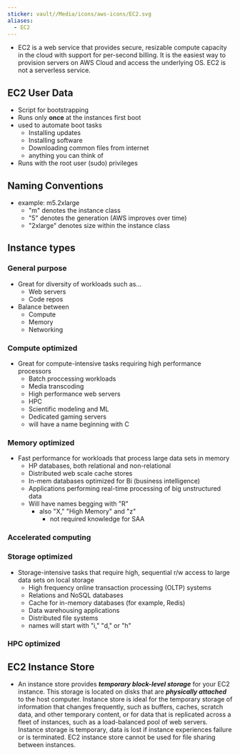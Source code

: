 ```yaml
---
sticker: vault//Media/icons/aws-icons/EC2.svg
aliases:
  - EC2
---
```


- EC2 is a web service that provides secure, resizable compute capacity in the cloud with support for per-second billing. It is the easiest way to provision servers on AWS Cloud and access the underlying OS. EC2 is not a serverless service.
## EC2 User Data
- Script for bootstrapping 
- Runs only **once** at the instances first boot
- used to automate boot tasks
	- Installing updates
	- Installing software
	- Downloading common files from internet
	- anything you can think of
- Runs with the root user (sudo) privileges
## Naming Conventions
- example: m5.2xlarge
	- "m" denotes the instance class
	- "5" denotes the generation (AWS improves over time)
	- "2xlarge" denotes size within the instance class

## Instance types
### General purpose
- Great for diversity of workloads such as... 
	- Web servers
	- Code repos
- Balance between 
	- Compute
	- Memory
	- Networking
### Compute optimized
- Great for compute-intensive tasks requiring high performance processors
	- Batch proccessing workloads
	- Media transcoding
	- High performance web servers
	- HPC
	- Scientific modeling and ML
	- Dedicated gaming servers
	- will have a name beginning with C
### Memory optimized
- Fast performance for workloads that process large data sets in memory
	- HP databases, both relational and non-relational
	- Distributed web scale cache stores
	- In-mem databases optimized for Bi (business intelligence)
	- Applications performing real-time processing of big unstructured data
	- Will have names begging with "R" 
		- also "X,"  "High Memory" and "z"
			- not required knowledge for SAA
### Accelerated computing
### Storage optimized
- Storage-intensive tasks that require high, sequential r/w access to large data sets on local storage
	- High frequency online transaction processing (OLTP) systems
	- Relations and NoSQL databases
	- Cache for in-memory databases (for example, Redis)
	- Data warehousing applications
	- Distributed file systems
	- names will start with "i," "d," or "h"
### HPC optimized


## EC2 Instance Store

- An instance store provides ***temporary block-level storage*** for your EC2 instance. This storage is located on disks that are ***physically attached*** to the host computer. Instance store is ideal for the temporary storage of information that changes frequently, such as buffers, caches, scratch data, and other temporary content, or for data that is replicated across a fleet of instances, such as a load-balanced pool of web servers. Instance storage is temporary, data is lost if instance experiences failure or is terminated. EC2 instance store cannot be used for file sharing between instances.